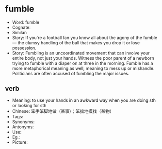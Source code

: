 # fumble

- Word: fumble
- Cognate: 
- Similar: 
- Story: If you're a football fan you know all about the agony of the fumble — the clumsy handling of the ball that makes you drop it or lose possession.
- Story: Fumbling is an uncoordinated movement that can involve your entire body, not just your hands. Witness the poor parent of a newborn trying to fumble with a diaper on at three in the morning. Fumble has a more metaphorical meaning as well, meaning to mess up or mishandle. Politicians are often accused of fumbling the major issues.

## verb

- Meaning: to use your hands in an awkward way when you are doing sth or looking for sth
- Chinese: 笨手笨脚地做（某事）；笨拙地摸找（某物）
- Tags: 
- Synonyms: 
- Antonyms: 
- Use: 
- Eg.: 
- Picture: 

